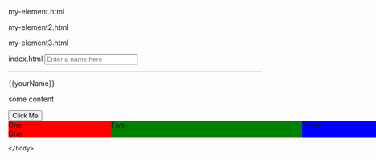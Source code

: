 my-element.html
	<link rel="import" href="../bower_components/polymer/polymer.html">
	<dom-module id="my-element">
	  <template>
		<content></content>
		<span style$="{{thecolor}}">Hello <i>{{xyzcolor}}</i> from <b>my-element</b>. This is my Shadow DOM</span>
		<p>The owner is <b>{{owner}}</b></p>
		<p><input type="text" value="{{owner::input}}" /></p>
		<p><input type="text" value="{{thecolor::input}}" /></p>
	  </template>
	</dom-module>
	<script>
	Polymer({
		is: "my-element",
		properties: {
			xyzcolor: {
				type: String,
				value: "red",
				notify: true
			},
			thecolor: {
				type: String,
				value: "color:red;",
				notify: true
			}
		}
	});
	</script>

my-element2.html
	<link rel="import" href="../bower_components/polymer/polymer.html">
	<dom-module id="my-element2">
	  <template>
	    <span><span>{{something.hello}}</span> from <span>{{something.world}}</span> <b>my-element2</b>. This is my Shadow DOM</span>
	  </template>
	</dom-module>
	<script>
	Polymer({
		is: "my-element2",
		properties: {
			something: {
				type:Object,
				value: {"hello": "oldhello", "world":"oldworld"}
			}
		},
		somethingChanged: function (newValue, oldValue) {
			alert(newValue);
		}
	});
	</script>

my-element3.html
	<link rel="import" href="../bower_components/polymer/polymer.html">
	<dom-module id="my-element3">
	  <template>
		<span>{{mycustomattr}}</span>
		<span>{{othercustomattr}}</span>
	  </template>
	</dom-module>
	<script>
	Polymer({
		is: "my-element3",
		properties: {
			mycustomattr: {
				type: String,
				notify: true
			},
			othercustomattr: {
				type: String,
				notify: true,
				value: "something"
			}
		}
	});
	</script>

index.html
	<!DOCTYPE html>
	<html ng-app>
    <head>
      <script src="bower_components/webcomponentsjs/webcomponents-lite.min.js"></script>
      <link rel="import" href="elements/my-element.html">
      <link rel="import" href="elements/my-element2.html">
      <link rel="import" href="elements/my-element3.html">
        <script src="https://code.jquery.com/jquery-1.11.3.js"></script>
  	<script src="https://ajax.googleapis.com/ajax/libs/angularjs/1.3.15/angular.min.js"></script>
    </head>
    <body>
  	<input type="text" ng-model="yourName" placeholder="Enter a name here"><hr/>
      <my-element>
  	{{yourName}}
  	<p>some content</p>
  	<p><my-element2 something='{ "hello": "newhello", "world": "newworld" }' /></p>
  </my-element>
  <my-element3 mycustomattr="{{yourName}}"></my-element3>
  <input id="clickme" type="button" value="Click Me"></input>
    <div style="display:flex;width:800px;margin:0 auto;">
      <div style="flex-grow:1;background-color:red;">One<br/>One</div>
      <div style="flex-grow:2;background-color:green;">Two</div>
      <div style="flex-grow:1;background-color:blue;">Three</div>
    </div>
  <script>
  /// <reference path="typings/tsd.d.ts"/>
    $("#clickme").click(function() {
      $("my-element2")[0].something = { "hello": "proghello", "world": "progworld" };
    });
  </script>
    </body>
  </html>

